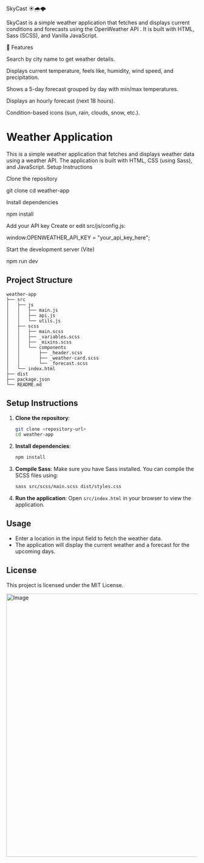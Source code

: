 
SkyCast ☀️🌧️🌩️

SkyCast is a simple weather application that fetches and displays current conditions and forecasts using the OpenWeather API
.
It is built with HTML, Sass (SCSS), and Vanilla JavaScript.

🚀 Features

Search by city name to get weather details.

Displays current temperature, feels like, humidity, wind speed, and precipitation.

Shows a 5-day forecast grouped by day with min/max temperatures.

Displays an hourly forecast (next 18 hours).

Condition-based icons (sun, rain, clouds, snow, etc.).

# Weather Application

This is a simple weather application that fetches and displays weather data using a weather API. The application is built with HTML, CSS (using Sass), and JavaScript.
Setup Instructions

Clone the repository

git clone <repository-url>
cd weather-app


Install dependencies

npm install


Add your API key
Create or edit src/js/config.js:

window.OPENWEATHER_API_KEY = "your_api_key_here";


Start the development server (Vite)

npm run dev

## Project Structure

```
weather-app
├── src
│   ├── js
│   │   ├── main.js
│   │   ├── api.js
│   │   └── utils.js
│   ├── scss
│   │   ├── main.scss
│   │   ├── _variables.scss
│   │   ├── _mixins.scss
│   │   └── components
│   │       ├── _header.scss
│   │       ├── _weather-card.scss
│   │       └── _forecast.scss
│   └── index.html
├── dist
├── package.json
└── README.md
```

## Setup Instructions

1. **Clone the repository**:
   ```bash
   git clone <repository-url>
   cd weather-app
   ```

2. **Install dependencies**:
   ```bash
   npm install
   ```

3. **Compile Sass**:
   Make sure you have Sass installed. You can compile the SCSS files using:
   ```bash
   sass src/scss/main.scss dist/styles.css
   ```

4. **Run the application**:
   Open `src/index.html` in your browser to view the application.

## Usage

- Enter a location in the input field to fetch the weather data.
- The application will display the current weather and a forecast for the upcoming days.

## License

This project is licensed under the MIT License.


<img width="1297" height="693" alt="Image" src="https://github.com/user-attachments/assets/5ceef749-6a72-4a0a-b2d7-86634b51dd38" />
